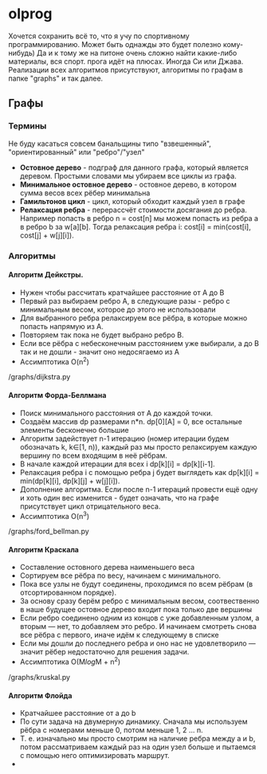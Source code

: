 # olprog

Хочется сохранить всё то, что я учу по спортивному программированию. Может быть однажды это будет полезно кому-нибудь)
Да и к тому же на питоне очень сложно найти какие-либо материалы, вся спорт. прога идёт на плюсах. Иногда Си или Джава.
Реализации всех алгоритмов присутствуют, алгоритмы по графам в папке "graphs" и так далее.

## Графы

### Термины
Не буду касаться совсем банальщины типо "взвешенный", "ориентированный" или "ребро"/"узел"

- <b>Остовное дерево</b> - подграф для данного графа, который является деревом. Простыми словами мы убираем все циклы из графа.
- <b>Минимальное остовное дерево</b> - остовное дерево, в котором сумма весов всех рёбер минимальна
- <b>Гамильтонов цикл</b> - цикл, который обходит каждый узел в графе
- <b>Релаксация ребра</b> - перерассчёт стоимости досягания до ребра. Например попасть в ребро n = cost[n] мы можем попасть из ребра a в ребро b за w[a][b]. Тогда релаксация ребра i: cost[i] = min(cost[i], cost[j] + w[j][i]).

### Алгоритмы

#### Алгоритм Дейкстры. 
- Нужен чтобы рассчитать кратчайшее расстояние от A до B
- Первый раз выбираем ребро A, в следующие разы - ребро с минимальным весом, которое до этого не использовали
- Для выбранного ребра релаксируем все рёбра, в которые можно попасть напрямую из A.
- Повторяем так пока не будет выбрано ребро B.
- Если все рёбра с небесконечным расстоянием уже выбирали, а до B так и не дошли - значит оно недосягаемо из A
- Ассимптотика O(n<sup>2</sup>)

/graphs/dijkstra.py

#### Алгоритм Форда-Беллмана
- Поиск минимального расстояния от A до каждой точки.
- Создаём массив dp размерами n*n. dp[0][A] = 0, все остальные элементы бесконечно большие
- Алгоритм задействует n-1 итерацию (номер итерации будем обозначать k, k∈[1, n)), каждый раз мы просто релаксируем каждую вершину по всем входящим в неё рёбрам.
- В начале каждой итерации для всех i dp[k][i] = dp[k][i-1]. 
- Релаксация ребра i с помощью ребра j будет выглядеть как dp[k][i] = min(dp[k][i], dp[k][j] + w[j][i]).
- Дополнение алгоритма. Если после n-1 итераций провести ещё одну и хоть один вес изменится - будет означать, что на графе присутствует цикл отрицательного веса.
- Ассимптотика O(n<sup>3</sup>)

/graphs/ford_bellman.py

#### Алгоритм Краскала
- Составление остовного дерева наименьшего веса
- Сортируем все рёбра по весу, начинаем с минимального.
- Пока все узлы не будут соединены, проходимся по всем рёбрам (в отсортированном порядке).
- За основу сразу берём ребро с минимальным весом, соотвественно в наше будущее остовное дерево входит пока только две вершины
- Если ребро соединено одним из концов с уже добавленным узлом, а вторым — нет, то добавляем это ребро. И начинаем смотреть снова все рёбра с первого, иначе идём к следующему в списке
- Если мы дошли до последнего ребра и оно нас не удовлетворило — значит рёбер недостаточно для решения задачи.
- Ассимптотика O(M<i>log</i>M + n<sup>2</sup>)

/graphs/kruskal.py

#### Алгоритм Флойда
- Кратчайшее расстояние от a до b
- По сути задача на двумерную динамику. Сначала мы используем рёбра с номерами меньше 0, потом меньше 1, 2 ... n.
- Т. е. изначально мы просто смотрим на наличие ребра между a и b, потом рассматриваем каждый раз на один узел больше и пытаемся с помощью него оптимизировать маршрут.
- 
